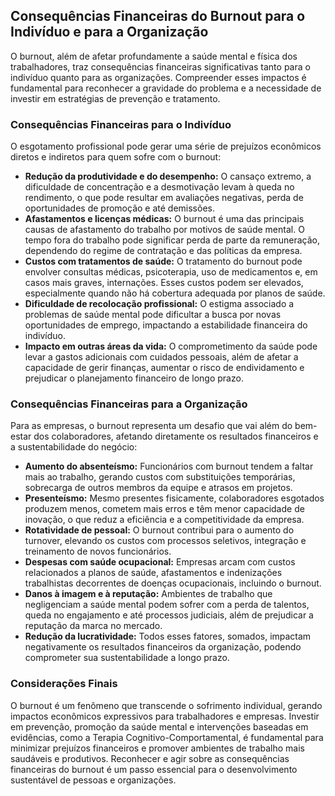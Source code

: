 
## Consequências Financeiras do Burnout para o Indivíduo e para a Organização

O burnout, além de afetar profundamente a saúde mental e física dos trabalhadores, traz consequências financeiras significativas tanto para o indivíduo quanto para as organizações. Compreender esses impactos é fundamental para reconhecer a gravidade do problema e a necessidade de investir em estratégias de prevenção e tratamento.

### Consequências Financeiras para o Indivíduo

O esgotamento profissional pode gerar uma série de prejuízos econômicos diretos e indiretos para quem sofre com o burnout:

- **Redução da produtividade e do desempenho:** O cansaço extremo, a dificuldade de concentração e a desmotivação levam à queda no rendimento, o que pode resultar em avaliações negativas, perda de oportunidades de promoção e até demissões.
- **Afastamentos e licenças médicas:** O burnout é uma das principais causas de afastamento do trabalho por motivos de saúde mental. O tempo fora do trabalho pode significar perda de parte da remuneração, dependendo do regime de contratação e das políticas da empresa.
- **Custos com tratamentos de saúde:** O tratamento do burnout pode envolver consultas médicas, psicoterapia, uso de medicamentos e, em casos mais graves, internações. Esses custos podem ser elevados, especialmente quando não há cobertura adequada por planos de saúde.
- **Dificuldade de recolocação profissional:** O estigma associado a problemas de saúde mental pode dificultar a busca por novas oportunidades de emprego, impactando a estabilidade financeira do indivíduo.
- **Impacto em outras áreas da vida:** O comprometimento da saúde pode levar a gastos adicionais com cuidados pessoais, além de afetar a capacidade de gerir finanças, aumentar o risco de endividamento e prejudicar o planejamento financeiro de longo prazo.

### Consequências Financeiras para a Organização

Para as empresas, o burnout representa um desafio que vai além do bem-estar dos colaboradores, afetando diretamente os resultados financeiros e a sustentabilidade do negócio:

- **Aumento do absenteísmo:** Funcionários com burnout tendem a faltar mais ao trabalho, gerando custos com substituições temporárias, sobrecarga de outros membros da equipe e atrasos em projetos.
- **Presenteísmo:** Mesmo presentes fisicamente, colaboradores esgotados produzem menos, cometem mais erros e têm menor capacidade de inovação, o que reduz a eficiência e a competitividade da empresa.
- **Rotatividade de pessoal:** O burnout contribui para o aumento do turnover, elevando os custos com processos seletivos, integração e treinamento de novos funcionários.
- **Despesas com saúde ocupacional:** Empresas arcam com custos relacionados a planos de saúde, afastamentos e indenizações trabalhistas decorrentes de doenças ocupacionais, incluindo o burnout.
- **Danos à imagem e à reputação:** Ambientes de trabalho que negligenciam a saúde mental podem sofrer com a perda de talentos, queda no engajamento e até processos judiciais, além de prejudicar a reputação da marca no mercado.
- **Redução da lucratividade:** Todos esses fatores, somados, impactam negativamente os resultados financeiros da organização, podendo comprometer sua sustentabilidade a longo prazo.

### Considerações Finais

O burnout é um fenômeno que transcende o sofrimento individual, gerando impactos econômicos expressivos para trabalhadores e empresas. Investir em prevenção, promoção da saúde mental e intervenções baseadas em evidências, como a Terapia Cognitivo-Comportamental, é fundamental para minimizar prejuízos financeiros e promover ambientes de trabalho mais saudáveis e produtivos. Reconhecer e agir sobre as consequências financeiras do burnout é um passo essencial para o desenvolvimento sustentável de pessoas e organizações.
```
